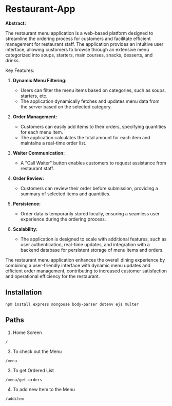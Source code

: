 # Restaurant-App

**Abstract:**

The restaurant menu application is a web-based platform designed to streamline the ordering process for customers and facilitate efficient management for restaurant staff. The application provides an intuitive user interface, allowing customers to browse through an extensive menu categorized into soups, starters, main courses, snacks, desserts, and drinks.

Key Features:

1. **Dynamic Menu Filtering:**
   - Users can filter the menu items based on categories, such as soups, starters, etc.
   - The application dynamically fetches and updates menu data from the server based on the selected category.

2. **Order Management:**
   - Customers can easily add items to their orders, specifying quantities for each menu item.
   - The application calculates the total amount for each item and maintains a real-time order list.

3. **Waiter Communication:**
   - A "Call Waiter" button enables customers to request assistance from restaurant staff.

4. **Order Review:**
   - Customers can review their order before submission, providing a summary of selected items and quantities.

5. **Persistence:**
   - Order data is temporarily stored locally, ensuring a seamless user experience during the ordering process.

6. **Scalability:**
   - The application is designed to scale with additional features, such as user authentication, real-time updates, and integration with a backend database for persistent storage of menu items and orders.

The restaurant menu application enhances the overall dining experience by combining a user-friendly interface with dynamic menu updates and efficient order management, contributing to increased customer satisfaction and operational efficiency for the restaurant.

## Installation
```
npm install express mongoose body-parser dotenv ejs multer
```

## Paths
1. Home Screen
```
/
```
3. To check out the Menu
```
/menu
```
3. To get Ordered List
```
/menu/get-orders
```
4. To add new Item to the Menu
```
/additem
```
